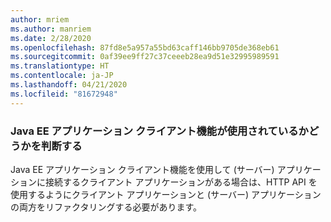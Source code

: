 ```yaml
---
author: mriem
ms.author: manriem
ms.date: 2/28/2020
ms.openlocfilehash: 87fd8e5a957a55bd63caff146bb9705de368eb61
ms.sourcegitcommit: 0af39ee9ff27c37ceeeb28ea9d51e32995989591
ms.translationtype: HT
ms.contentlocale: ja-JP
ms.lasthandoff: 04/21/2020
ms.locfileid: "81672948"
---
```

### <a name="determine-whether-the-java-ee-application-client-feature-is-in-use"></a>Java EE アプリケーション クライアント機能が使用されているかどうかを判断する

Java EE アプリケーション クライアント機能を使用して (サーバー) アプリケーションに接続するクライアント アプリケーションがある場合は、HTTP API を使用するようにクライアント アプリケーションと (サーバー) アプリケーションの両方をリファクタリングする必要があります。
